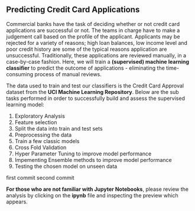 ## Predicting Credit Card Applications
Commercial banks have the task of deciding whether or not credit card applications are successful or not. The teams in charge have to make a judgement call based on the profile of the applicant. Applicants may be rejected for a variety of reasons; high loan balances, low income level and poor credit history are some of the typical reasons application are unsuccessful. Traditionally, these applications are reviewed manually, in a case-by-case fashion. Here, we will train a **(supervised) machine learning classifier** to predict the outcome of applications - eliminating the time-consuming process of manual reviews.

The data used to train and test our classifiers is the Credit Card Approval dataset from the **UCI Machine Learning Repository**. Below are the sub tasks performed in order to successfully build and assess the supervised learning model:

 1. Exploratory Analysis
 2. Feature selection
 3. Split the data into train and test sets
 4. Preprocessing the data
 5. Train a few classic models
 6. Cross Fold Validation
 7. Hyper Parameter Tuning to improve model performance
 8. Impementing Ensemble methods to improve model performance
 9. Testing the chosen model on unseen data

 first commit
 second commit
 
**For those who are not familiar with Jupyter Notebooks**, please review the analysis by clicking on the **ipynb** file and inspecting the preview which appears.
